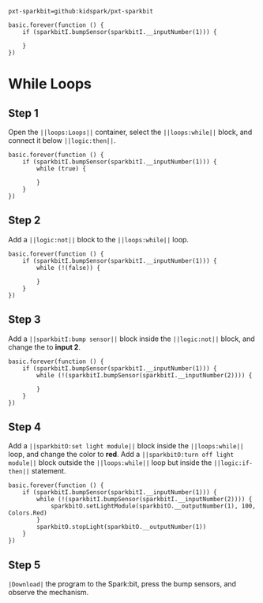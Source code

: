 ```package
pxt-sparkbit=github:kidspark/pxt-sparkbit
```

```template
basic.forever(function () {
    if (sparkbitI.bumpSensor(sparkbitI.__inputNumber(1))) {
    	
    }
})
```

# While Loops

## Step 1

Open the ``||loops:Loops||`` container, select the ``||loops:while||`` block, and connect it below ``||logic:then||``.

```blocks
basic.forever(function () {
    if (sparkbitI.bumpSensor(sparkbitI.__inputNumber(1))) {
        while (true) {
        	
        }
    }
})
```

## Step 2

Add a ``||logic:not||`` block to the ``||loops:while||`` loop.

```blocks
basic.forever(function () {
    if (sparkbitI.bumpSensor(sparkbitI.__inputNumber(1))) {
        while (!(false)) {
        	
        }
    }
})
```

## Step 3

Add a ``||sparkbitI:bump sensor||`` block inside the ``||logic:not||`` block, and change the to **input 2**.

```blocks
basic.forever(function () {
    if (sparkbitI.bumpSensor(sparkbitI.__inputNumber(1))) {
        while (!(sparkbitI.bumpSensor(sparkbitI.__inputNumber(2)))) {
        	
        }
    }
})
```

## Step 4

Add a ``||sparkbitO:set light module||`` block inside the ``||loops:while||`` loop, and change the color to **red**. Add a ``||sparkbitO:turn off light module||`` block outside the ``||loops:while||`` loop but inside the ``||logic:if-then||`` statement.

```blocks
basic.forever(function () {
    if (sparkbitI.bumpSensor(sparkbitI.__inputNumber(1))) {
        while (!(sparkbitI.bumpSensor(sparkbitI.__inputNumber(2)))) {
            sparkbitO.setLightModule(sparkbitO.__outputNumber(1), 100, Colors.Red)
        }
        sparkbitO.stopLight(sparkbitO.__outputNumber(1))
    }
})
```

## Step 5

``|Download|`` the program to the Spark:bit, press the bump sensors, and observe the mechanism.